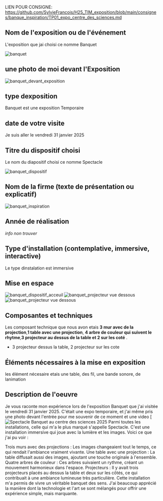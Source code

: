 LIEN POUR CONSIGNE: https://github.com/SylvieFrancois/H25_TIM_exposition/blob/main/consignes/banque_inspiration/TP01_expo_centre_des_sciences.md



## Nom de l'exposition ou de l'événement
L'exposition que jai choisi ce nomme Banquet

![banquet](media/banquet.jpg)

## une photo de moi devant l'Exposition 
![banquet_devant_exposition](media/banquet_devant_exposition.jpg)

## type dexposition 
Banquet est une exposition Temporaire

## date de votre visite 
Je suis aller le vendredi 31 janvier 2025


## Titre du dispositif choisi
Le nom du diapositif choisi ce nomme Spectacle

![banquet_dispositif](media/banquet_dispositif.jpg)


## Nom de la firme (texte de présentation ou explicatif)
![banquet_inspiration](media/banquet_inspiration.jpg)

## Année de réalisation 
*info non trouver*

## Type d'installation (contemplative, immersive, interactive)
Le type dinstalation est immersive

## Mise en espace
![banquet_dispositif_acceuil](media/banquet_dispositif_acceuil.jpg)
![banquet_projecteur vue dessous](media/banquet_dispositif_02.jpg)
![banquet_projecteur vue dessous](media/banquet_projecteur_vue_dessous.jpg)

## Composantes et techniques
Les composant technique que nous avon etais **3 mur avec de la projection**,**1 table avec une projection**, **4 arbre de couleur qui suivent le rhytme**,**3 projecteur au dessus de la table et 2 sur les coté** . 
- 3 projecteur dessus la table, 2 projecteur sur les cote

## Éléments nécessaires à la mise en exposition
les élément nécesaire etais une table, des fil, une bande sonore, de lanimation

## Description de l'oeuvre
Je vous raconte mon expérience lors de l'exposition Banquet que j'ai visitée le vendredi 31 janvier 2025. C'était une expo temporaire, et j'ai même pris une photo devant l'entrée pour me souvenir de ce moment et une video
[![Spectacle Banquet au centre des sciences 2025](https://www.youtube.com/watch?v=mkXZR4Sy6yU)
Parmi toutes les installations, celle qui m'a le plus marqué s'appelle Spectacle. C'est une installation immersive qui joue avec la lumière et les images. Voici ce que j'ai pu voir :

Trois murs avec des projections : Les images changeaient tout le temps, ce qui rendait l'ambiance vraiment vivante.
Une table avec une projection : La table diffusait aussi des images, ajoutant une touche originale à l'ensemble.
Quatre arbres de couleur : Ces arbres suivaient un rythme, créant un mouvement harmonieux dans l'espace.
Projecteurs : Il y avait trois projecteurs placés au dessus la table et deux sur les côtés, ce qui contribuait à une ambiance lumineuse très particulière.
Cette installation m'a permis de vivre un véritable banquet des sens. J'ai beaucoup apprécié la manière dont la technologie et l'art se sont mélangés pour offrir une expérience simple, mais marquante.
